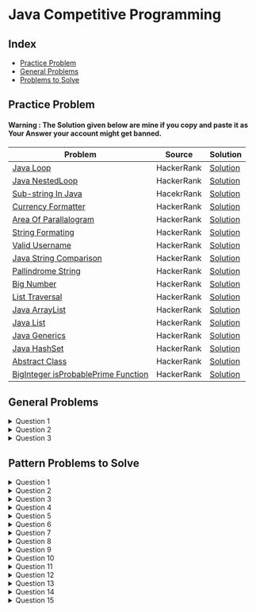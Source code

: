 # Java Competitive Programming

## Index
- [Practice Problem](#practice-problem)
- [General Problems](#general-problems)
- [Problems to Solve](#pattern-problems-to-solve)

## Practice Problem

#### Warning : The Solution given below are mine if you copy and paste it as Your Answer your account might get banned.

| Problem | Source | Solution |
|---------|--------|----------|
|[Java Loop](https://www.hackerrank.com/challenges/java-loops-i/problem?isFullScreen=true) | HackerRank | [Solution](https://github.com/komalpatel300902/Java-Competitive-Programming/blob/master/Src/PracticeProblemJavaLoop.java)|
|[Java NestedLoop](https://www.hackerrank.com/challenges/java-loops/problem?isFullScreen=true)| HackerRank | [Solution](https://github.com/komalpatel300902/Java-Competitive-Programming/blob/master/Src/PracticeProblemJavaNestedLoop.java)|
|[Sub-string In Java](https://www.hackerrank.com/challenges/java-substring/problem?isFullScreen=true) | HacekrRank | [Solution](https://github.com/komalpatel300902/Java-Competitive-Programming/blob/master/Src/SubStringInJava.java)|
|[Currency Formatter](https://www.hackerrank.com/challenges/java-currency-formatter/problem?isFullScreen=true) | HackerRank | [Solution](https://github.com/komalpatel300902/Java-Competitive-Programming/blob/master/Src/CurrencyConverter.java)|
|[Area Of Parallalogram](https://www.hackerrank.com/challenges/java-static-initializer-block/problem?isFullScreen=true) | HackerRank| [Solution](https://github.com/komalpatel300902/Java-Competitive-Programming/blob/master/Src/AreaOfParallalogram.java)|
|[String Formating](https://www.hackerrank.com/challenges/java-output-formatting/problem?isFullScreen=true) | HackerRank | [Solution](https://github.com/komalpatel300902/Java-Competitive-Programming/blob/master/Src/StringFormating.java)|
|[Valid Username](https://www.hackerrank.com/challenges/valid-username-checker/problem?isFullScreen=true) | HackerRank | [Solution](https://github.com/komalpatel300902/Java-Competitive-Programming/blob/master/Src/UsernameValidator.java)|
|[Java String Comparison](https://www.hackerrank.com/challenges/java-string-compare/problem?isFullScreen=true) | HackerRank|[Solution](https://github.com/komalpatel300902/Java-Competitive-Programming/blob/master/Src/StringComparison.java)|
|[Pallindrome String](https://www.hackerrank.com/challenges/java-string-reverse/problem?isFullScreen=true) | HackerRank | [Solution](https://github.com/komalpatel300902/Java-Competitive-Programming/blob/master/Src/PallindromeString.java)|
|[Big Number](https://www.hackerrank.com/challenges/java-biginteger/problem?isFullScreen=true) | HackerRank | [Solution](https://github.com/komalpatel300902/Java-Competitive-Programming/blob/master/Src/BigNumbers.java)|
|[List Traversal](https://www.hackerrank.com/challenges/java-1d-array-introduction/problem?isFullScreen=true) | HackerRank | [Solution](https://github.com/komalpatel300902/Java-Competitive-Programming/blob/master/Src/ListTraversal.java)|
|[Java ArrayList](https://www.hackerrank.com/challenges/java-arraylist/problem?isFullScreen=true) | HackerRank | [Solution](https://github.com/komalpatel300902/Java-Competitive-Programming/blob/master/Src/JavaArrayList.java)|
|[Java List](https://www.hackerrank.com/challenges/java-list/problem?isFullScreen=true) | HackerRank | [Solution](https://github.com/komalpatel300902/Java-Competitive-Programming/blob/master/Src/JavaList.java)|
|[Java Generics](https://www.hackerrank.com/challenges/java-generics/problem) | HackerRank | [Solution](https://github.com/komalpatel300902/Java-Competitive-Programming/blob/master/Src/GenericsInJava.java)|
| [Java HashSet](https://www.hackerrank.com/challenges/java-hashset/problem?isFullScreen=true) | HackerRank | [Solution](https://github.com/komalpatel300902/Java-Competitive-Programming/blob/master/Src/HashSetInJava.java)|
|[Abstract Class](https://www.hackerrank.com/challenges/java-abstract-class/problem?isFullScreen=true)| HackerRank|[Solution](https://github.com/komalpatel300902/Java-Competitive-Programming/blob/master/Src/AbstractClass.java)|
|[BigInteger isProbablePrime Function](https://www.hackerrank.com/challenges/java-primality-test/problem?isFullScreen=true) | HackerRank | [Solution](https://github.com/komalpatel300902/Java-Competitive-Programming/blob/master/Src/BigIntegerPrimeTester.java)

## General Problems
<details>
<summary>Question 1</summary>
WAP to find factorial of given number n. If user enter <code>number</code> = 5 then output is given.<a href = "https://github.com/komalpatel300902/Java-Competitive-Programming/blob/master/Src/Factorial.java" >[Solution]</a>
<pre>120</pre>
</details>
<details>
<summary>Question 2</summary>
WAP to find Fabonacii Series of given number n. If user enter <code>number</code> = 9 then output is given.<a href = "https://github.com/komalpatel300902/Java-Competitive-Programming/blob/master/Src/FabonaciiSeries.java" >[Solution]</a>
<pre>1 1 2 3 5 8 13 21 34 </pre>
</details>
<details>
<summary>Question 3</summary>
WAP to find sum of first n natural number. If user enter <code>number</code> = 9 then output is given.<a href = "https://github.com/komalpatel300902/Java-Competitive-Programming/blob/master/Src/SumOfNInteger.java" >[Solution]</a>
<pre>45 </pre>
</details>


## Pattern Problems to Solve

<details>
<summary>Question 1</summary>
WAP to print following pattern. User will enter number of rows. If user enter <code>row</code> = 7 then <code>output</code> is given. <a href = "https://github.com/komalpatel300902/Java-Competitive-Programming/blob/master/Src/Pattern/HalfTriangleNumberPattern.java">[Solution]</a>
<pre>
1
22
333
4444
55555
666666
7777777
</pre>
</details>
<details>
<summary>Question 2</summary>
WAP to print following pattern. User will enter number of rows. If user enter <code>row</code> = 5 then <code>output</code> is given. <a href = "https://github.com/komalpatel300902/Java-Competitive-Programming/blob/master/Src/Pattern/HalfTrianglePattern.java">[Solution]</a>
<pre>
         *
       * *
     * * *
   * * * *
 * * * * *
</pre>
</details>
<details>
<summary>Question 3</summary>
WAP to print following pattern. User will enter number of rows. If user enter <code>row</code> = 9 then <code>output</code> is given. <a href = "https://github.com/komalpatel300902/Java-Competitive-Programming/blob/master/Src/Pattern/HollowInvertedHalfTriangle.java">[Solution]</a>
<pre>
*********
*      *
*     *
*    *
*   *
*  *
* *
**
*
</pre>
</details>

<details>
<summary>Question 4</summary>
WAP to print following pattern. User will enter number of rows and colomns. If user enter <code>row</code> = 8 and <code>column</code> = 10 then <code>output</code> is given. <a href = "https://github.com/komalpatel300902/Java-Competitive-Programming/blob/master/Src/Pattern/HollowRectangle.java">[Solution]</a>
<pre>
**********
*        *
*        *
*        *
*        *
*        *
*        *
**********
</pre>
</details>
<details>
<summary>Question 5</summary>
WAP to print following pattern. User will enter number of rows. If user enter <code>row</code> = 7 then <code>output</code> is given. <a href = "https://github.com/komalpatel300902/Java-Competitive-Programming/blob/master/Src/Pattern/NumberColumPyramidPattern.java">[Solution]</a>
<pre>
      1
     212
    32123
   4321234
  543212345
 65432123456
7654321234567
</pre>
</details>
<details>
<summary>Question 6</summary>
WAP to print following pattern. User will enter number of rows. If user enter <code>row</code> = 8 then <code>output</code> is given. <a href = "https://github.com/komalpatel300902/Java-Competitive-Programming/blob/master/Src/Pattern/NumberPattern.java.java">[Solution]</a>
<pre>
1
12
1x3
1xx4
1xxx5
1xxxx6
1xxxxx7
12345678
</pre>
</details>

<details>
<summary>Question 7</summary>
WAP to print following pattern. User will enter number of rows. If user enter <code>row</code> = 7 then <code>output</code> is given. <a href = "https://github.com/komalpatel300902/Java-Competitive-Programming/blob/master/Src/Pattern/NumberPyramidPattern.java">[Solution]</a>
<pre>
      1
     222
    33333
   4444444
  555555555
 66666666666
7777777777777
</pre>
</details>
<details>
<summary>Question 8</summary>
WAP to print following pattern. User will enter number of rows. If user enter <code>row</code> = 7 then <code>output</code> is given. <a href = "https://github.com/komalpatel300902/Java-Competitive-Programming/blob/master/Src/Pattern/PyramidPattern.java">[Solution]</a>
<pre>
      *       
     * *
    * * *
   * * * *
  * * * * *
 * * * * * *
* * * * * * * 
</pre>
</details>
<details>
<summary>Question 9</summary>
WAP to print following pattern. User will enter number of rows. If user enter <code>row</code> = 5 then <code>output</code> is given. <a href = "https://github.com/komalpatel300902/Java-Competitive-Programming/blob/master/Src/Pattern/SquareNumberPattern.java">[Solution]</a>
<pre>
000000
111111
222222
333333
444444
555555
</pre>
</details>
<details>
<summary>Question 10</summary>
WAP to print following pattern. User will enter number of rows. If user enter <code>row</code> = 5 then <code>output</code> is given. <a href = "https://github.com/komalpatel300902/Java-Competitive-Programming/blob/master/Src/Pattern/SquarePattern.java">[Solution]</a>
<pre>
* * * * * 
* * * * *
* * * * *
* * * * *
* * * * *
</pre>
</details>
<details>
<summary>Question 11</summary>
WAP to print following pattern. User will enter number of rows. If user enter <code>row</code> = 5 then <code>output</code> is given. <a href = "https://github.com/komalpatel300902/Java-Competitive-Programming/blob/master/Src/Pattern/StarDashPattern.java">[Solution]</a>
<pre>
*----
**---
***--
****-
*****
</pre>
</details>
<details>
<summary>Question 12</summary>
WAP to print following pattern. User will enter number of rows. If user enter <code>row</code> = 8 then <code>output</code> is given. <a href = "https://github.com/komalpatel300902/Java-Competitive-Programming/blob/master/Src/Pattern/StarDashPatternHorizontalMirror.java">[Solution]</a>
<pre>
* * * * * * * * 
* * * * * * * -
* * * * * * - -
* * * * * - - -
* * * * - - - -
* * * - - - - -
* * - - - - - -
* - - - - - - -
</pre>
</details>
<details>
<summary>Question 13</summary>
WAP to print following pattern. User will enter number of rows. If user enter <code>row</code> = 5 then <code>output</code> is given. <a href = "https://github.com/komalpatel300902/Java-Competitive-Programming/blob/master/Src/Pattern/StarDashPatternVerticalMirror.java">[Solution]</a>
<pre>
- - - - * 
- - - * *
- - * * *
- * * * *
* * * * *
</pre>
</details>
<details>
<summary>Question 14</summary>
WAP to print following pattern. User will enter number of rows. If user enter <code>row</code> = {2,3,5} then <code>output</code> is given. <a href = "https://github.com/komalpatel300902/Java-Competitive-Programming/blob/master/Src/Pattern/StarDashPyramidPattern.java">[Solution]</a>
<pre>
n = 2   
-*
***
n=3     
--*
-***
*****
n= 5    
----*
---***
--*****
-*******
*********
</pre>
</details>
<details>
<summary>Question 15</summary>
WAP to print following pattern. User will enter number of rows. If user enter <code>row</code> = 5 then <code>output</code> is given. <a href = "https://github.com/komalpatel300902/Java-Competitive-Programming/blob/master/Src/Pattern/TringlePattern.java">[Solution]</a>
<pre>
* 
* *       
* * *     
* * * *   
* * * * * 
</pre>
</details>